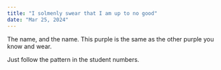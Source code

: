 ```yaml
---
title: "I solmenly swear that I am up to no good"
date: "Mar 25, 2024"
---
```


The name, and the name. This purple is the same as the other purple you know and wear.

Just follow the pattern in the student numbers.
